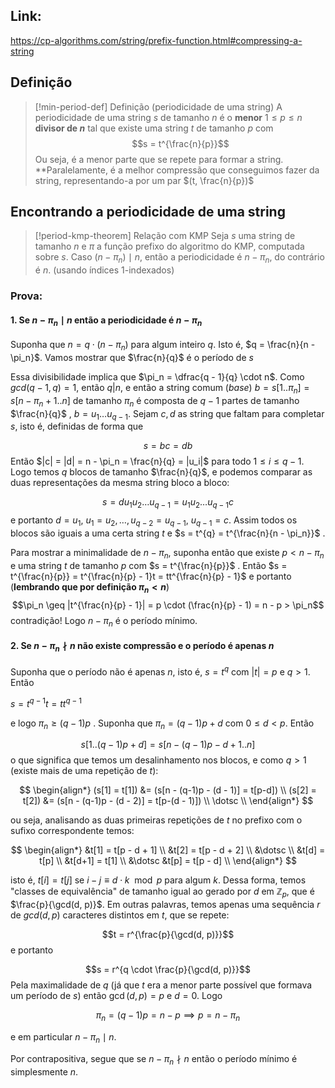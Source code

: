 
## Link:

https://cp-algorithms.com/string/prefix-function.html#compressing-a-string

## Definição

>[!min-period-def] Definição (periodicidade de uma string)
> A periodicidade de uma string $s$ de tamanho $n$ é o **menor** $1 \leq p \leq n$ **divisor de $n$**  tal que existe uma string $t$ de tamanho $p$ com
> $$s = t^{\frac{n}{p}}$$
> Ou seja, é a menor parte que se repete para formar a string. **Paralelamente, é a melhor compressão que conseguimos fazer da string, representando-a por um par $(t, \frac{n}{p})$

## Encontrando a periodicidade de uma string


> [!period-kmp-theorem] Relação com KMP
> Seja $s$ uma string de tamanho $n$ e $\pi$ a função prefixo do algoritmo do KMP, computada sobre $s$. 
> Caso $(n - \pi_n) \mid n$, então a periodicidade é $n - \pi_n$, do contrário é $n$.
> (usando índices 1-indexados) 

### Prova:

#### 1. Se $n - \pi_n \mid n$ então a periodicidade é $n - \pi_n$ 

Suponha que $n = q \cdot (n - \pi_n)$ para algum inteiro $q$. Isto é, $q = \frac{n}{n - \pi_n}$. Vamos mostrar que $\frac{n}{q}$ é o período de $s$

Essa divisibilidade implica que $\pi_n = \dfrac{q - 1}{q} \cdot n$. Como $gcd(q-1, q) = 1$, então $q | n$, e então a string comum (_base_) $b = s[1..\pi_n] = s[n - \pi_n + 1..n]$  de tamanho $\pi_n$ é composta de $q - 1$ partes de tamanho $\frac{n}{q}$ , $b = u_1 \dotsc u_{q - 1}$. Sejam $c, d$ as string que faltam para completar $s$, isto é, definidas de forma que 

$$s = bc = db$$
Então $|c| = |d| = n - \pi_n = \frac{n}{q} = |u_i|$  para todo $1 \leq i \leq q - 1$. Logo temos $q$ blocos de tamanho $\frac{n}{q}$, e podemos comparar as duas representações da mesma string bloco a bloco:

$$s = d u_1 u_2 \dotsc u_{q-1} = u_1u_2\dotsc u_{q - 1}c$$
e portanto $d = u_1,\ u_1 = u_2, \dotsc, u_{q - 2} = u_{q - 1},\ u_{q - 1} = c$. Assim todos os blocos são iguais a uma certa string $t$ e $s = t^{q} = t^{\frac{n}{n - \pi_n}}$ .

Para mostrar a minimalidade de $n - \pi_n$, suponha então que existe $p < n - \pi_n$ e uma string $t$ de tamanho $p$ com $s = t^{\frac{n}{p}}$ . Então $s = t^{\frac{n}{p}} = t^{\frac{n}{p} - 1}t = tt^{\frac{n}{p} - 1}$ e portanto (**lembrando que por definição $\pi_n < n$**)
$$\pi_n \geq |t^{\frac{n}{p} - 1}| =  p \cdot (\frac{n}{p} - 1) = n - p > \pi_n$$ 
contradição! Logo $n - \pi_n$ é o período mínimo.

#### 2. Se $n - \pi_n \nmid n$ não existe compressão e o período é apenas $n$

Suponha que o período não é apenas $n$, isto é, $s = t^{q}$ com $|t| = p$ e $q > 1$. Então

$s = t^{q-1}t = tt^{q - 1}$

e logo $\pi_n \geq (q-1)p$ . Suponha que $\pi_n = (q-1)p + d$ com $0 \leq d < p$. Então

$$s[1..(q-1)p+d] = s[n-(q-1)p-d+1..n]$$
o que significa que temos um desalinhamento nos blocos, e como $q > 1$ (existe mais de uma repetição de $t$):

$$
\begin{align*}
	(s[1] = t[1]) &= (s[n - (q-1)p - (d - 1)] = t[p-d]) \\
	(s[2] = t[2]) &= (s[n - (q-1)p - (d - 2)] = t[p-(d - 1)]) \\
	\dotsc \\
\end{align*}
$$

ou seja, analisando as duas primeiras repetições de $t$ no prefixo com o sufixo correspondente temos:

$$
\begin{align*}
	&t[1] = t[p - d + 1] \\
	&t[2] = t[p - d + 2] \\
	&\dotsc \\
	&t[d] = t[p] \\
	&t[d+1] = t[1] \\
	&\dotsc
	&t[p] = t[p - d] \\
\end{align*}
$$

isto é, $t[i] = t[j]$ se $i - j \equiv d \cdot k \mod p$ para algum $k$. Dessa forma, temos "classes de equivalência" de tamanho igual ao gerado por $d$ em $\mathbb{Z}_p$, que é $\frac{p}{\gcd(d, p)}$. Em outras palavras, temos apenas uma sequência $r$ de $gcd(d, p)$ caracteres distintos em $t$, que se repete:

$$t = r^{\frac{p}{\gcd(d, p)}}$$
e portanto 

$$s = r^{q \cdot \frac{p}{\gcd(d, p)}}$$
Pela maximalidade de $q$ (já que $t$ era a menor parte possível que formava um período de $s$) então $\gcd(d, p) = p$ e $d = 0$. Logo

$$\pi_n = (q - 1)p = n - p \implies p = n - \pi_n$$

e em particular $n - \pi_n \mid n$.

Por contrapositiva, segue que se $n - \pi_n \nmid n$ então o período mínimo é simplesmente $n$.